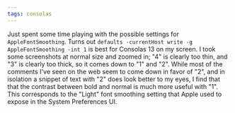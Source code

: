 ```yaml
---
tags: consolas
---
```


Just spent some time playing with the possible settings for `AppleFontSmoothing`. Turns out `defaults -currentHost write -g AppleFontSmoothing -int 1` is best for Consolas 13 on my screen. I took some screenshots at normal size and zoomed in; "4" is clearly too thin, and "3" is clearly too thick, so it comes down to "1" and "2". While most of the comments I've seen on the web seem to come down in favor of "2", and in isolation a snippet of text with "2" does look better to my eyes, I find that that the contrast between bold and normal is much more useful with "1". This corresponds to the "Light" font smoothing setting that Apple used to expose in the System Preferences UI.
